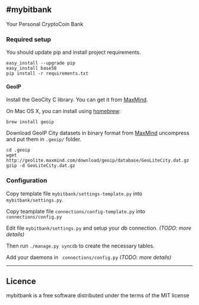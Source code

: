 #mybitbank  
---
Your Personal CryptoCoin Bank

### Required setup

You should update pip and install project requirements.

```
easy_install --upgrade pip
easy_install base58
pip install -r requirements.txt
```

#### GeoIP

Install the GeoCity C library. You can get it from [MaxMind](http://www.maxmind.com/app/c).

On Mac OS X, you can install using [homebrew](http://github.com/mxcl/homebrew):
```
brew install geoip
```

Download GeoIP City datasets in binary format from [MaxMind](http://dev.maxmind.com/geoip/legacy/geolite/) uncompress and put them in `.geoip/` folder.

```
cd .geoip
wget http://geolite.maxmind.com/download/geoip/database/GeoLiteCity.dat.gz
gzip -d GeoLiteCity.dat.gz
```


### Configuration

Copy template file `mybitbank/settings-template.py` into `mybitbank/settings.py`.

Copy teamplate file `connections/config-template.py` into ` connections/config.py`

Edit file `mybitbank/settings.py` and setup your db connection. _(TODO: more details)_

Then run `./manage.py syncdb` to create the necessary tables.

Add your daemons in ` connections/config.py` _(TODO: more details)_


---

## Licence

mybitbank is a free software distributed under the terms of the MIT license